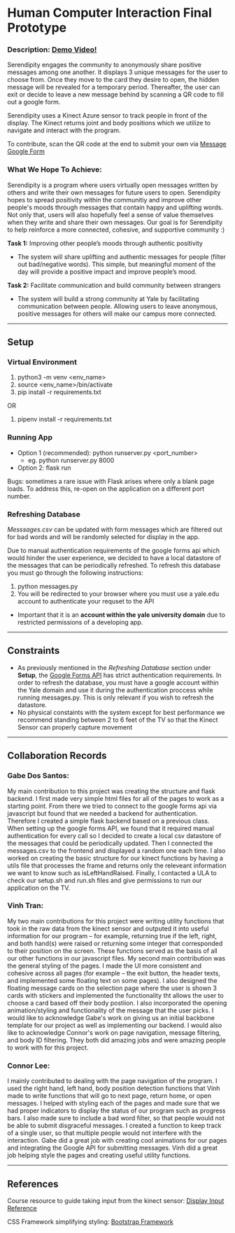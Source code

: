 # Human Computer Interaction Final Prototype

### Description: [Demo Video!](https://drive.google.com/file/d/1fZILu852y-7TbV07T74go_Jdlo-Cxs3x/view?usp=drive_link)

Serendipity engages the community to anonymously share positive messages among one another. It displays 3 unique messages for the user to choose from. Once they move to the card they desire to open, the hidden message will be revealed for a temporary period. Thereafter, the user can exit or decide to leave a new message behind by scanning a QR code to fill out a google form.

Serendipity uses a Kinect Azure sensor to track people in front of the display. The Kinect returns joint and body positions which we utilize to navigate and interact with the program. 

To contribute, scan the QR code at the end to submit your own via [Message Google Form](https://docs.google.com/forms/d/e/1FAIpQLScH_FncTkA2onxPRmCydOxVaJquJRJmsYl6Z26GNj-0JHCQaw/viewform?usp=sf_link)

### What We Hope To Achieve:

Serendipity is a program where users virtually open messages written by others and write their own messages for future users to open. Serendipity hopes to spread positivity within the communitiy and improve other people's moods through messages that contain happy and uplifting words. Not only that, users will also hopefully feel a sense of value themselves when they write and share their own messages. Our goal is for Serendipity to help reinforce a more connected, cohesive, and supportive community :)

**Task 1:** Improving other people’s moods through authentic positivity
- The system will share uplifting and authentic messages for people (filter out bad/negative words). This simple, but meaningful moment of the day will provide a positive impact and improve people’s mood.

**Task 2:** Facilitate communication and build community between strangers 
- The system will build a strong community at Yale by facilitating communication between people. Allowing users to leave anonymous, positive messages for others will make our campus more connected.

<hr>

## Setup

### Virtual Environment
1. python3 -m venv <env_name>
2. source <env_name>/bin/activate
3. pip install -r requirements.txt

OR

1. pipenv install -r requirements.txt

### Running App
- Option 1 (recommended): python runserver.py <port_number>
  - eg. python runserver.py 8000
- Option 2: flask run

Bugs: sometimes a rare issue with Flask arises where only a blank page loads. To address this, re-open on the application on a different port number.

### Refreshing Database

*Messsages.csv* can be updated with form messages which are filtered out for bad words and will be randomly selected for display in the app.

Due to manual authentication requirements of the google forms api which would hinder the user experience, we decided to have a local datastore of the messages that can be periodically refreshed. To refresh this database you must go through the following instructions:

1. python messages.py
2. You will be redirected to your browser where you must use a yale.edu account to authenticate your requset to the API
- Important that it is an **account within the yale university domain** due to restricted permissions of a developing app.

<hr>

## Constraints

- As previously mentioned in the *Refreshing Database* section under **Setup**, the [Google Forms API](https://developers.google.com/forms/api/guides/retrieve-forms-responses) has strict authentication requirements. In order to refresh the database, you must have a google account within the Yale domain and use it during the authentication proccess while running messages.py. This is only relevant if you wish to refresh the datastore.
- No physical constaints with the system except for best performance we recommend standing between 2 to 6 feet of the TV so that the Kinect Sensor can properly capture movement

<hr>

## Collaboration Records

### Gabe Dos Santos:

My main contribution to this project was creating the structure and flask backend. I first made very simple html files for all of the pages to work as a starting point. From there we tried to connect to the google forms api via javascript but found that we needed a backend for authentication. Therefore I created a simple flask backend based on a previous class. When setting up the google forms API, we found that it required manual authentication for every call so I decided to create a local csv datastore of the messages that could be periodically updated. Then I connected the messages.csv to the frontend and displayed a random one each time. I also worked on creating the basic structure for our kinect functions by having a utils file that processes the frame and returns only the releveant information we want to know such as isLeftHandRaised. Finally, I contacted a ULA to check our setup.sh and run.sh files and give permissions to run our application on the TV.

### Vinh Tran:

My two main contributions for this project were writing utility functions that took in the raw data from the kinect sensor and outputed it into useful information for our program – for example, returning true if the left, right, and both hand(s) were raised or returning some integer that corresponded to their position on the screen. These functions served as the basis of all our other functions in our javascript files. My second main contribution was the general styling of the pages. I made the UI more consistent and cohesive across all pages (for example – the exit button, the header texts, and implemented some floating text on some pages). I also designed the floating message cards on the selection page where the user is shown 3 cards with stickers and implemented the functionality tht allows the user to choose a card based off their body postiion. I also incorporated the opening animation/styling and functionality of the message that the user picks. I would like to acknowledge Gabe's work on giving us an initial backbone template for our project as well as implementing our backend. I would also like to acknowledge Connor's work on page navigation, message filtering, and body ID filtering. They both did amazing jobs and were amazing people to work with for this project.

### Connor Lee:

I mainly contributed to dealing with the page navigation of the program. I used the right hand, left hand, body position detection functions that Vinh made to write functions that will go to next page, return home, or open messages. I helped with styling each of the pages and made sure that we had proper indicators to display the status of our program such as progress bars. I also made sure to include a bad word filter, so that people would not be able to submit disgraceful messages. I created a function to keep track of a single user, so that multiple people would not interfere with the interaction. Gabe did a great job with creating cool animations for our pages and integrating the Google API for submitting messages. Vinh did a great job helping style the pages and creating useful utility functions. 

<hr>

## References

Course resource to guide taking input from the kinect sensor:
[Display Input Reference](https://cpsc484-584-hci.gitlab.io/s23/display_tutorial/)

CSS Framework simplifying styling:
[Bootstrap Framework](https://getbootstrap.com/docs/5.2/getting-started/introduction/)
